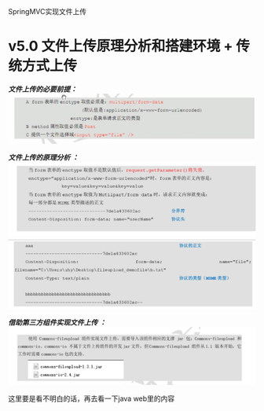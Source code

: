 SpringMVC实现文件上传

# v5.0 文件上传原理分析和搭建环境 + 传统方式上传 


***文件上传的必要前提：***
![](img/4.jpg)


***文件上传的原理分析 ：***
![](img/5.jpg)
![](img/6.jpg)

***借助第三方组件实现文件上传 ：***
![](img/7.jpg)


这里要是看不明白的话，再去看一下java web里的内容

